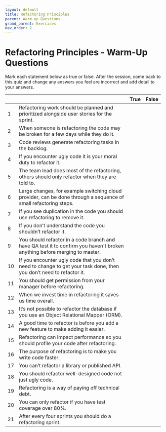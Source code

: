 ```yaml
---
layout: default
title: Refactoring Principles
parent: Warm-up Questions
grand_parent: Exercises
nav_order: 2
---
```


# Refactoring Principles - Warm-Up Questions

Mark each statement below as true or false. After the session, come back to this quiz and change any answers you feel are incorrect and add detail to your answers.


|   |                                                                                                                           |True|False|
|---|---------------------------------------------------------------------------------------------------------------------------|----|-----|
|  1| Refactoring work should be planned and prioritized alongside user stories for the sprint.                                 |    |     |
|  2| When someone is refactoring the code may be broken for a few days while they do it.                                       |    |     |
|  3| Code reviews generate refactoring tasks in the backlog.                                                                   |    |     |
|  4| If you encounter ugly code it is your moral duty to refactor it.                                                          |    |     |
|  5| The team lead does most of the refactoring, others should only refactor when they are told to.                            |    |     |
|  6| Large changes, for example switching cloud provider, can be done through a sequence of small refactoring steps.           |    |     |
|  7| If you see duplication in the code you should use refactoring to remove it.                                               |    |     |
|  8| If you don’t understand the code you shouldn’t refactor it.                                                               |    |     |
|  9| You should refactor in a code branch and have QA test it to confirm you haven't broken anything before merging to master. |    |     |
| 10| If you encounter ugly code that you don’t need to change to get your task done, then you don’t need to refactor it.       |    |     |
| 11| You should get permission from your manager before refactoring.                                                           |    |     |
| 12| When we invest time in refactoring it saves us time overall.                                                              |    |     |
| 13| It’s not possible to refactor the database if you use an Object Relational Mapper (ORM).                                                             |    |     |
| 14| A good time to refactor is before you add a new feature to make adding it easier.                                         |    |     |
| 15| Refactoring can impact performance so you should profile your code after refactoring.                                     |    |     |
| 16| The purpose of refactoring is to make you write code faster.                                                              |    |     |
| 17| You can’t refactor a library or published API.                                                                            |    |     |
| 18| You should refactor well-designed code not just ugly code.                                                                |    |     |
| 19| Refactoring is a way of paying off technical debt.                                                                        |    |     |
| 20| You can only refactor if you have test coverage over 80%.                                                                 |    |     |
| 21| After every four sprints you should do a refactoring sprint.                                                              |    |     |






